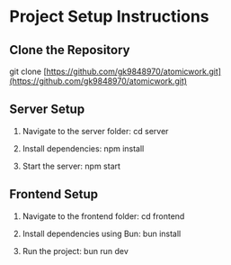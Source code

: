 # Project Setup Instructions

## Clone the Repository

git clone [https://github.com/gk9848970/atomicwork.git](https://github.com/gk9848970/atomicwork.git)

## Server Setup

1. Navigate to the server folder:
   cd server

2. Install dependencies:
   npm install

3. Start the server:
   npm start

## Frontend Setup

1. Navigate to the frontend folder:
   cd frontend

2. Install dependencies using Bun:
   bun install

3. Run the project:
   bun run dev
